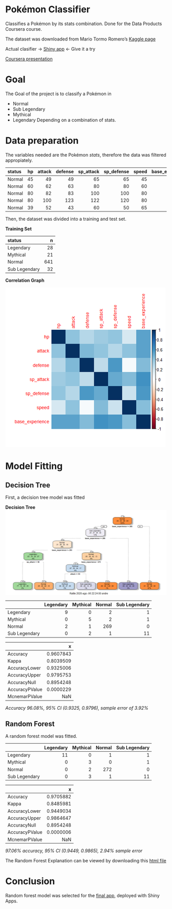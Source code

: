 # Pokémon Classifier
Classifies a Pokémon by its stats combination. 
Done for the Data Products Coursera course. 

The dataset was downloaded from Mario Tormo Romero’s [Kaggle page](https://www.kaggle.com/mariotormo/complete-pokemon-dataset-updated-090420)

Actual clasifier -> [Shiny app](https://anhiva.shinyapps.io/pokemon-classifier/) <- Give it a try

[Coursera presentation](https://anhiva.github.io/pokemon-classification/#1)

# Goal
The Goal of the project is to classify a Pokémon in
- Normal
- Sub Legendary
- Mythical
- Legendary
Depending on a combination of stats.

# Data preparation
The variables needed are the Pokémon *stats*, therefore the data was filtered appropiately.


|status | hp| attack| defense| sp_attack| sp_defense| speed| base_experience|
|:------|--:|------:|-------:|---------:|----------:|-----:|---------------:|
|Normal | 45|     49|      49|        65|         65|    45|              64|
|Normal | 60|     62|      63|        80|         80|    60|             142|
|Normal | 80|     82|      83|       100|        100|    80|             236|
|Normal | 80|    100|     123|       122|        120|    80|             281|
|Normal | 39|     52|      43|        60|         50|    65|              62|

Then, the dataset was divided into a training and test set.

**Training Set**

|status        |   n|
|:-------------|---:|
|Legendary     |  28|
|Mythical      |  21|
|Normal        | 641|
|Sub Legendary |  32|

**Correlation Graph**

![correlation](https://github.com/AnHiVa/pokemon-classification/blob/master/correlation.png)

# Model Fitting

## Decision Tree
First, a decision tree model was fitted

**Decision Tree**
![decisiontree](https://github.com/AnHiVa/pokemon-classification/blob/master/decisiontree.png)

|              | Legendary| Mythical| Normal| Sub Legendary|
|:-------------|---------:|--------:|------:|-------------:|
|Legendary     |         9|        0|      2|             1|
|Mythical      |         0|        5|      2|             1|
|Normal        |         2|        1|    269|             0|
|Sub Legendary |         0|        2|      1|            11|

|               |         x|
|:--------------|---------:|
|Accuracy       | 0.9607843|
|Kappa          | 0.8039509|
|AccuracyLower  | 0.9325006|
|AccuracyUpper  | 0.9795753|
|AccuracyNull   | 0.8954248|
|AccuracyPValue | 0.0000229|
|McnemarPValue  |       NaN|

*Accuracy 96.08%, 95% CI (0.9325, 0.9796), sample error of 3.92%*

## Random Forest 
A random forest model was fitted.

|              | Legendary| Mythical| Normal| Sub Legendary|
|:-------------|---------:|--------:|------:|-------------:|
|Legendary     |        11|        0|      1|             1|
|Mythical      |         0|        3|      0|             1|
|Normal        |         0|        2|    272|             0|
|Sub Legendary |         0|        3|      1|            11|

|               |         x|
|:--------------|---------:|
|Accuracy       | 0.9705882|
|Kappa          | 0.8485981|
|AccuracyLower  | 0.9449034|
|AccuracyUpper  | 0.9864647|
|AccuracyNull   | 0.8954248|
|AccuracyPValue | 0.0000006|
|McnemarPValue  |       NaN|

*97.06% accuracy, 95% CI (0.9449, 0.9865), 2.94% sample error*

The Random Forest Explanation can be viewed by downloading this [html file](https://github.com/AnHiVa/pokemon-classification/blob/master/Your_forest_explained.html)

# Conclusion
Random forest model was selected for the [final app](https://anhiva.shinyapps.io/pokemon-classifier/), deployed with Shiny Apps. 
